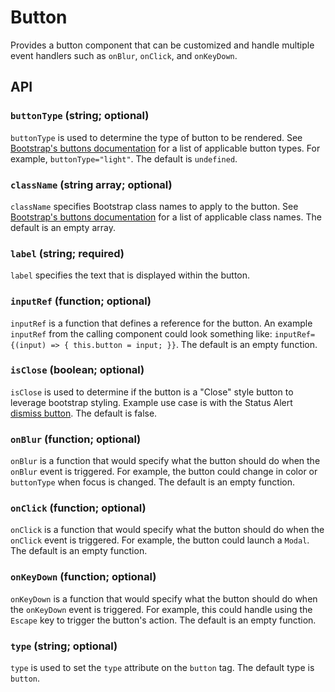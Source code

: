# Button

Provides a button component that can be customized and handle multiple event handlers such as `onBlur`, `onClick`, and `onKeyDown`.

## API

### `buttonType` (string; optional)
`buttonType` is used to determine the type of button to be rendered.  See [Bootstrap's buttons documentation](https://getbootstrap.com/docs/4.0/components/buttons/) for a list of applicable button types. For example, `buttonType="light"`. The default is `undefined`.

### `className` (string array; optional)
`className` specifies Bootstrap class names to apply to the button. See [Bootstrap's buttons documentation](https://getbootstrap.com/docs/4.0/components/buttons/) for a list of applicable class names. The default is an empty array.

### `label` (string; required)
`label` specifies the text that is displayed within the button.

### `inputRef` (function; optional)
`inputRef` is a function that defines a reference for the button. An example `inputRef` from the calling component could look something like: `inputRef={(input) => { this.button = input; }}`. The default is an empty function.

### `isClose` (boolean; optional)
`isClose` is used to determine if the button is a "Close" style button to leverage bootstrap styling. Example use case is with the Status Alert [dismiss button](https://getbootstrap.com/docs/4.0/components/alerts/#dismissing). The default is false.

### `onBlur` (function; optional)
`onBlur` is a function that would specify what the button should do when the `onBlur` event is triggered. For example, the button could change in color or `buttonType` when focus is changed. The default is an empty function.

### `onClick` (function; optional)
`onClick` is a function that would specify what the button should do when the `onClick` event is triggered. For example, the button could launch a `Modal`. The default is an empty function.

### `onKeyDown` (function; optional)
`onKeyDown` is a function that would specify what the button should do when the `onKeyDown` event is triggered.  For example, this could handle using the `Escape` key to trigger the button's action. The default is an empty function.

### `type` (string; optional)
`type` is used to set the `type` attribute on the `button` tag.  The default type is `button`.
